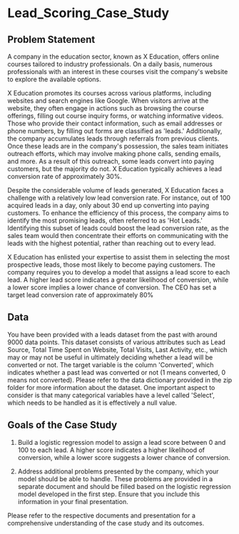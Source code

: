 # Lead_Scoring_Case_Study
## Problem Statement
A company in the education sector, known as X Education, offers online courses tailored to industry professionals. On a daily basis, numerous professionals with an interest in these courses visit the company's website to explore the available options.

X Education promotes its courses across various platforms, including websites and search engines like Google. When visitors arrive at the website, they often engage in actions such as browsing the course offerings, filling out course inquiry forms, or watching informative videos. Those who provide their contact information, such as email addresses or phone numbers, by filling out forms are classified as 'leads.' Additionally, the company accumulates leads through referrals from previous clients. Once these leads are in the company's possession, the sales team initiates outreach efforts, which may involve making phone calls, sending emails, and more. As a result of this outreach, some leads convert into paying customers, but the majority do not. X Education typically achieves a lead conversion rate of approximately 30%.

Despite the considerable volume of leads generated, X Education faces a challenge with a relatively low lead conversion rate. For instance, out of 100 acquired leads in a day, only about 30 end up converting into paying customers. To enhance the efficiency of this process, the company aims to identify the most promising leads, often referred to as 'Hot Leads.' Identifying this subset of leads could boost the lead conversion rate, as the sales team would then concentrate their efforts on communicating with the leads with the highest potential, rather than reaching out to every lead.

X Education has enlisted your expertise to assist them in selecting the most prospective leads, those most likely to become paying customers. The company requires you to develop a model that assigns a lead score to each lead. A higher lead score indicates a greater likelihood of conversion, while a lower score implies a lower chance of conversion. The CEO has set a target lead conversion rate of approximately 80%
## Data

You have been provided with a leads dataset from the past with around 9000 data points. This dataset consists of various attributes such as Lead Source, Total Time Spent on Website, Total Visits, Last Activity, etc., which may or may not be useful in ultimately deciding whether a lead will be converted or not. The target variable is the column 'Converted', which indicates whether a past lead was converted or not (1 means converted, 0 means not converted). Please refer to the data dictionary provided in the zip folder for more information about the dataset.
One important aspect to consider is that many categorical variables have a level called 'Select', which needs to be handled as it is effectively a null value.

## Goals of the Case Study

1. Build a logistic regression model to assign a lead score between 0 and 100 to each lead. A higher score indicates a higher likelihood of conversion, while a lower score suggests a lower chance of conversion.

2. Address additional problems presented by the company, which your model should be able to handle. These problems are provided in a separate document and should be filled based on the logistic regression model developed in the first step. Ensure that you include this information in your final presentation.

Please refer to the respective documents and presentation for a comprehensive understanding of the case study and its outcomes.
